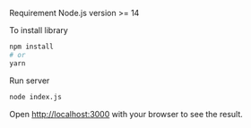 Requirement
Node.js version >= 14

To install library

```bash
npm install
# or
yarn
```

Run server

```bash
node index.js
```

Open [http://localhost:3000](http://localhost:3000) with your browser to see the result.